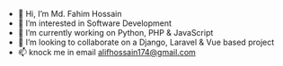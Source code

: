 - 👋 Hi, I’m Md. Fahim Hossain
- 👀 I’m interested in Software Development
- 🌱 I’m currently working on Python, PHP & JavaScript
- 💞️ I’m looking to collaborate on a Django, Laravel & Vue based project
- 📫 knock me in email alifhossain174@gmail.com 

<!---
alifhossain174/alifhossain174 is a ✨ special ✨ repository because its `README.md` (this file) appears on your GitHub profile.
You can click the Preview link to take a look at your changes.
--->
